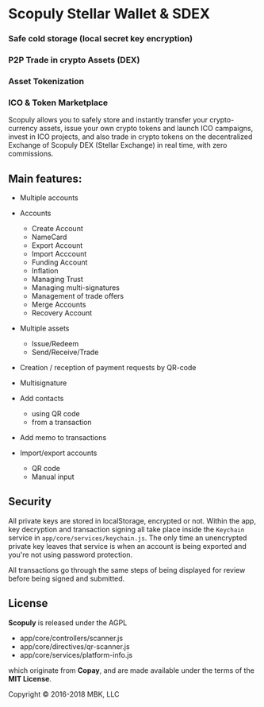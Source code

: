 # Scopuly Stellar Wallet & SDEX

### Safe cold storage (local secret key encryption)
### P2P Trade in crypto Assets (DEX)
### Asset Tokenization
### ICO & Token Marketplace

Scopuly allows you to safely store and instantly transfer your crypto-currency assets, issue your own crypto tokens and launch ICO campaigns, invest in ICO projects, and also trade in crypto tokens on the decentralized Exchange of Scopuly DEX (Stellar Exchange) in real time, with zero commissions.

## Main features:

* Multiple accounts
* Accounts
  * Create Account
  * NameCard
  * Export Account
  * Import Acccount
  * Funding Account
  * Inflation
  * Managing Trust
  * Managing multi-signatures
  * Management of trade offers
  * Merge Accounts
  * Recovery Account
* Multiple assets
    * Issue/Redeem
    * Send/Receive/Trade

* Creation / reception of payment requests by QR-code

* Multisignature

* Add contacts
    * using QR code
    * from a transaction

* Add memo to transactions

* Import/export accounts
    * QR code
    * Manual input


## Security

All private keys are stored in localStorage, encrypted or not. Within the app, key decryption and transaction signing all take place inside the `Keychain` service in `app/core/services/keychain.js`. The only time an unencrypted private key leaves that service is when an account is being exported and you're not using password protection.

All transactions go through the same steps of being displayed for review before being signed and submitted.

## License

**Scopuly** is released under the AGPL

* app/core/controllers/scanner.js
* app/core/directives/qr-scanner.js
* app/core/services/platform-info.js

which originate from **Copay**, and are made available under the terms of the **MIT License**.

Copyright &copy; 2016-2018 MBK, LLC
